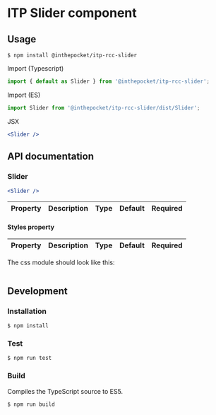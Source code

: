 # ITP Slider component
## Usage
```
$ npm install @inthepocket/itp-rcc-slider
```

Import (Typescript)
```javascript
import { default as Slider } from '@inthepocket/itp-rcc-slider';
```

Import (ES)
```javascript
import Slider from '@inthepocket/itp-rcc-slider/dist/Slider';
```

JSX
```jsx
<Slider />
```

## API documentation
### Slider
```jsx
<Slider />
```
| Property           | Description                                                                                                    | Type     | Default   | Required |
| ------------------ | -------------------------------------------------------------------------------------------------------------- | -------- | --------- | -------- |


#### Styles property
| Property           | Description                                           | Type   | Default | Required |
| ------------------ | ----------------------------------------------------- | ------ | ------- | -------- |


The css module should look like this:

```css

```

## Development
### Installation
```
$ npm install
```

### Test
```
$ npm run test
```

### Build
Compiles the TypeScript source to ES5.

```
$ npm run build
```